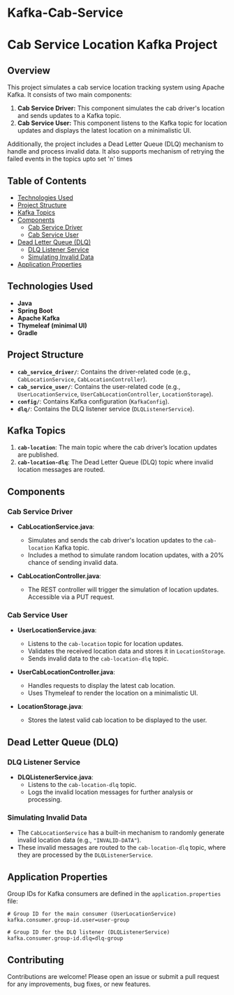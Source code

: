# Kafka-Cab-Service
# Cab Service Location Kafka Project

## Overview

This project simulates a cab service location tracking system using Apache Kafka. It consists of two main components:

1. **Cab Service Driver:** This component simulates the cab driver's location and sends updates to a Kafka topic.
2. **Cab Service User:** This component listens to the Kafka topic for location updates and displays the latest location on a minimalistic UI.

Additionally, the project includes a Dead Letter Queue (DLQ) mechanism to handle and process invalid data. It also supports mechanism of retrying the failed events in the topics upto set 'n' times

## Table of Contents

- [Technologies Used](#technologies-used)
- [Project Structure](#project-structure)
- [Kafka Topics](#kafka-topics)
- [Components](#components)
  - [Cab Service Driver](#cab-service-driver)
  - [Cab Service User](#cab-service-user)
- [Dead Letter Queue (DLQ)](#dead-letter-queue-dlq)
  - [DLQ Listener Service](#dlq-listener-service)
  - [Simulating Invalid Data](#simulating-invalid-data)
- [Application Properties](#application-properties)

## Technologies Used

- **Java**
- **Spring Boot**
- **Apache Kafka**
- **Thymeleaf (minimal UI)**
- **Gradle**

## Project Structure

- **`cab_service_driver/`**: Contains the driver-related code (e.g., `CabLocationService`, `CabLocationController`).
- **`cab_service_user/`**: Contains the user-related code (e.g., `UserLocationService`, `UserCabLocationController`, `LocationStorage`).
- **`config/`**: Contains Kafka configuration (`KafkaConfig`).
- **`dlq/`**: Contains the DLQ listener service (`DLQListenerService`).

## Kafka Topics

1. **`cab-location`**: The main topic where the cab driver’s location updates are published.
2. **`cab-location-dlq`**: The Dead Letter Queue (DLQ) topic where invalid location messages are routed.

## Components

### Cab Service Driver

- **CabLocationService.java**: 
  - Simulates and sends the cab driver's location updates to the `cab-location` Kafka topic.
  - Includes a method to simulate random location updates, with a 20% chance of sending invalid data.
  
- **CabLocationController.java**:
  - The REST controller will trigger the simulation of location updates. Accessible via a PUT request.

### Cab Service User

- **UserLocationService.java**:
  - Listens to the `cab-location` topic for location updates.
  - Validates the received location data and stores it in `LocationStorage`.
  - Sends invalid data to the `cab-location-dlq` topic.
  
- **UserCabLocationController.java**:
  - Handles requests to display the latest cab location.
  - Uses Thymeleaf to render the location on a minimalistic UI.
  
- **LocationStorage.java**:
  - Stores the latest valid cab location to be displayed to the user.

## Dead Letter Queue (DLQ)

### DLQ Listener Service

- **DLQListenerService.java**:
  - Listens to the `cab-location-dlq` topic.
  - Logs the invalid location messages for further analysis or processing.

### Simulating Invalid Data

- The `CabLocationService` has a built-in mechanism to randomly generate invalid location data (e.g., `"INVALID-DATA"`).
- These invalid messages are routed to the `cab-location-dlq` topic, where they are processed by the `DLQListenerService`.

## Application Properties

Group IDs for Kafka consumers are defined in the `application.properties` file:

```properties
# Group ID for the main consumer (UserLocationService)
kafka.consumer.group-id.user=user-group

# Group ID for the DLQ listener (DLQListenerService)
kafka.consumer.group-id.dlq=dlq-group
```

## Contributing
Contributions are welcome! Please open an issue or submit a pull request for any improvements, bug fixes, or new features.
